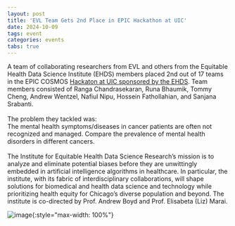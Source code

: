 ```yaml
---
layout: post
title: 'EVL Team Gets 2nd Place in EPIC Hackathon at UIC'
date: 2024-10-09
tags: event
categories: events
tabs: true
---
```


A team of collaborating researchers from EVL and others from the Equitable Health Data Science Institute (EHDS) members placed 2nd out of 17 teams in the EPIC COSMOS <a href="https://ehds.uic.edu/events/hackathon/">Hackaton at UIC sponsored by the EHDS</a>.  Team members consisted of Ranga Chandrasekaran, Runa Bhaumik, Tommy Cheng, Andrew Wentzel, Nafiul Nipu, Hossein Fathollahian, and Sanjana Srabanti.<br><br>
The problem they tackled was:<br>
The mental health symptoms/diseases in cancer patients are often not recognized and managed.  Compare the prevalence of mental health disorders in different cancers.<br><br>
The Institute for Equitable Health Data Science Research&rsquo;s mission is to analyze and eliminate potential biases before they are unwittingly embedded in artificial intelligence algorithms in healthcare. In particular, the institute, with its fabric of interdisciplinary collaborations, will shape solutions for biomedical and health data science and technology while prioritizing health equity for Chicago&rsquo;s diverse population and beyond.  The institute is co-directed by Prof. Andrew Boyd and Prof. Elisabeta (Liz) Marai.

![image](https://www.evl.uic.edu/output/originals/iehdsr.png-srcw.jpg){:style="max-width: 100%"}

